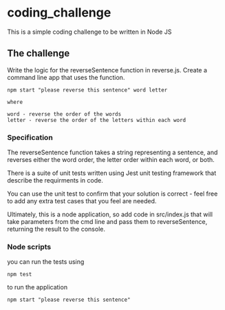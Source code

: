 # coding_challenge
This is a simple coding challenge to be written in Node JS

## The challenge

Write the logic for the reverseSentence function in reverse.js.  Create a command line app that uses the function.

    npm start "please reverse this sentence" word letter

    where 
    
    word - reverse the order of the words
    letter - reverse the order of the letters within each word

### Specification

The reverseSentence function takes a string representing a sentence, and reverses either the word order, the letter order within each word, or both.

There is a suite of unit tests written using Jest unit testing framework that describe the requirments in code.

You can use the unit test to confirm that your solution is correct - feel free to add any extra test cases that you feel are needed.

Ultimately, this is a node application, so add code in src/index.js that will take parameters from the cmd line and pass them to reverseSentence, returning the result to the console.

### Node scripts
you can run the tests using

    npm test

to run the application     

    npm start "please reverse this sentence"
